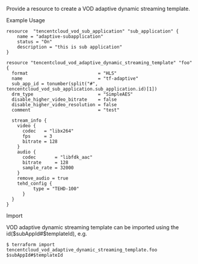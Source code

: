 Provide a resource to create a VOD adaptive dynamic streaming template.

Example Usage

```hcl
resource  "tencentcloud_vod_sub_application" "sub_application" {
	name = "adaptive-subapplication"
	status = "On"
	description = "this is sub application"
}

resource "tencentcloud_vod_adaptive_dynamic_streaming_template" "foo" {
  format                          = "HLS"
  name                            = "tf-adaptive"
  sub_app_id = tonumber(split("#", tencentcloud_vod_sub_application.sub_application.id)[1])
  drm_type                        = "SimpleAES"
  disable_higher_video_bitrate    = false
  disable_higher_video_resolution = false
  comment                         = "test"

  stream_info {
    video {
      codec   = "libx264"
      fps     = 3
      bitrate = 128
    }
    audio {
      codec       = "libfdk_aac"
      bitrate     = 128
      sample_rate = 32000
    }
    remove_audio = true
    tehd_config {
		  type = "TEHD-100"
	  }
  }
}
```

Import

VOD adaptive dynamic streaming template can be imported using the id($subAppId#$templateId), e.g.

```
$ terraform import tencentcloud_vod_adaptive_dynamic_streaming_template.foo $subAppId#$templateId
```